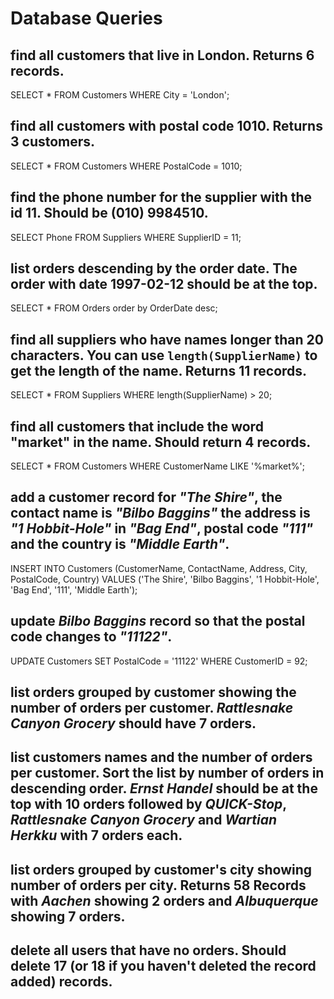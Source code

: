 # Database Queries

## find all customers that live in London. Returns 6 records.
SELECT * 
FROM Customers
WHERE City = 'London';

## find all customers with postal code 1010. Returns 3 customers.
SELECT * 
FROM Customers
WHERE PostalCode = 1010;

## find the phone number for the supplier with the id 11. Should be (010) 9984510.
SELECT Phone 
FROM Suppliers
WHERE SupplierID = 11;

## list orders descending by the order date. The order with date 1997-02-12 should be at the top.
SELECT *
FROM Orders
order by OrderDate desc;

## find all suppliers who have names longer than 20 characters. You can use `length(SupplierName)` to get the length of the name. Returns 11 records.
SELECT * 
FROM Suppliers
WHERE length(SupplierName) > 20;

## find all customers that include the word "market" in the name. Should return 4 records.
SELECT *
FROM Customers
WHERE CustomerName LIKE '%market%';

## add a customer record for _"The Shire"_, the contact name is _"Bilbo Baggins"_ the address is _"1 Hobbit-Hole"_ in _"Bag End"_, postal code _"111"_ and the country is _"Middle Earth"_.
INSERT INTO Customers (CustomerName, ContactName, Address, City, PostalCode, Country)
VALUES ('The Shire', 'Bilbo Baggins', '1 Hobbit-Hole', 'Bag End', '111', 'Middle Earth');

## update _Bilbo Baggins_ record so that the postal code changes to _"11122"_.
UPDATE Customers
SET PostalCode = '11122'
WHERE CustomerID = 92;

## list orders grouped by customer showing the number of orders per customer. _Rattlesnake Canyon Grocery_ should have 7 orders.

## list customers names and the number of orders per customer. Sort the list by number of orders in descending order. _Ernst Handel_ should be at the top with 10 orders followed by _QUICK-Stop_, _Rattlesnake Canyon Grocery_ and _Wartian Herkku_ with 7 orders each.

## list orders grouped by customer's city showing number of orders per city. Returns 58 Records with _Aachen_ showing 2 orders and _Albuquerque_ showing 7 orders.

## delete all users that have no orders. Should delete 17 (or 18 if you haven't deleted the record added) records.
